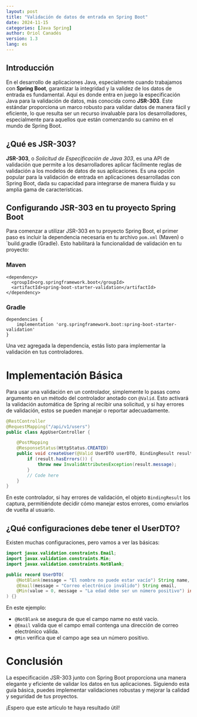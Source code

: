 ```yaml
---
layout: post
title: "Validación de datos de entrada en Spring Boot"
date: 2024-11-15
categories: [Java Spring]
author: Oriol Canadés
version: 1.3
lang: es
---
```


## Introducción

En el desarrollo de aplicaciones Java, especialmente cuando trabajamos con **Spring Boot**, garantizar la integridad y la validez de los datos de entrada es fundamental. Aquí es donde entra en juego la especificación Java para la validación de datos, más conocida como **JSR-303**. Este estándar proporciona un marco robusto para validar datos de manera fácil y eficiente, lo que resulta ser un recurso invaluable para los desarrolladores, especialmente para aquellos que están comenzando su camino en el mundo de Spring Boot.

## ¿Qué es JSR-303?

**JSR-303**, o *Solicitud de Especificación de Java 303*, es una API de validación que permite a los desarrolladores aplicar fácilmente reglas de validación a los modelos de datos de sus aplicaciones. Es una opción popular para la validación de entrada en aplicaciones desarrolladas con Spring Boot, dada su capacidad para integrarse de manera fluida y su amplia gama de características.

## Configurando JSR-303 en tu proyecto Spring Boot
Para comenzar a utilizar JSR-303 en tu proyecto Spring Boot, el primer paso es incluir la dependencia necesaria en tu archivo `pom.xml` (Maven) o `build.gradle (Gradle). Esto habilitará la funcionalidad de validación en tu proyecto:

### Maven
```Maven
<dependency> 
  <groupId>org.springframework.boot</groupId> 
  <artifactId>spring-boot-starter-validation</artifactId> 
</dependency>
```

### Gradle
```Gradle
dependencies {
    implementation 'org.springframework.boot:spring-boot-starter-validation'
}
```

Una vez agregada la dependencia, estás listo para implementar la validación en tus controladores.

# Implementación Básica

Para usar una validación en un controlador, simplemente lo pasas como argumento en un método del controlador anotado con `@Valid`. Esto activará la validación automática de Spring al recibir una solicitud, y si hay errores de validación, estos se pueden manejar o reportar adecuadamente.

```Java
@RestController
@RequestMapping("/api/v1/users")
public class AppUserController {

    @PostMapping
    @ResponseStatus(HttpStatus.CREATED)
    public void createUser(@Valid UserDTO userDTO, BindingResult result) {
        if (result.hasErrors()) {
            throw new InvalidAttributesException(result.message);
        }
        // Code here
    }
}
```

En este controlador, si hay errores de validación, el objeto `BindingResult` los captura, permitiéndote decidir cómo manejar estos errores, como enviarlos de vuelta al usuario.



## ¿Qué configuraciones debe tener el UserDTO?

Existen muchas configuraciones, pero vamos a ver las básicas:
    
```Java
import javax.validation.constraints.Email;
import javax.validation.constraints.Min;
import javax.validation.constraints.NotBlank;

public record UserDTO(
    @NotBlank(message = "El nombre no puede estar vacío") String name,
    @Email(message = "Correo electrónico inválido") String email,
    @Min(value = 0, message = "La edad debe ser un número positivo") int age
) {}
```

En este ejemplo:
- `@NotBlank` se asegura de que el campo name no esté vacío.
- `@Email` valida que el campo email contenga una dirección de correo electrónico válida.
- `@Min` verifica que el campo age sea un número positivo.


# Conclusión

La especificación JSR-303 junto con Spring Boot proporciona una manera elegante y eficiente de validar los datos en tus aplicaciones. Siguiendo esta guía básica, puedes implementar validaciones robustas y mejorar la calidad y seguridad de tus proyectos.

¡Espero que este artículo te haya resultado útil!
